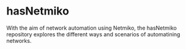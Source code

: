 # hasNetmiko

With the aim of network automation using Netmiko, the hasNetmiko repository explores the different ways and scenarios of automatining networks. 